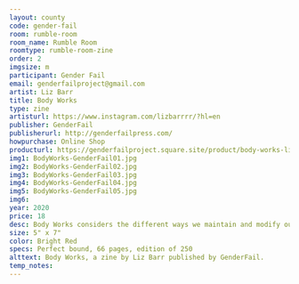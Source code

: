 ```yaml
---
layout: county 
code: gender-fail
room: rumble-room
room_name: Rumble Room
roomtype: rumble-room-zine
order: 2
imgsize: m
participant: Gender Fail
email: genderfailproject@gmail.com
artist: Liz Barr
title: Body Works
type: zine
artisturl: https://www.instagram.com/lizbarrrr/?hl=en
publisher: GenderFail
publisherurl: http://genderfailpress.com/
howpurchase: Online Shop
producturl: https://genderfailproject.square.site/product/body-works-liz-barr-/36?cp=true&sa=false&sbp=false&q=false&category_id=2
img1: BodyWorks-GenderFail01.jpg
img2: BodyWorks-GenderFail02.jpg
img3: BodyWorks-GenderFail03.jpg
img4: BodyWorks-GenderFail04.jpg
img5: BodyWorks-GenderFail05.jpg
img6: 
year: 2020
price: 18
desc: Body Works considers the different ways we maintain and modify our bodies for the sake of either living up to or rejecting cultural standards. Which ways are visible, which are accessible, or necessary, or safe?, , For the 4th edition Barr states-, , In the three years since Body Works was first published, Rihanna launched Fenty Beauty with an unprecedented 50 shades of foundation, pushing its competitors to be more inclusive of darker skin tones; Kylie Jenner became the youngest “self-made” billionaire with her “lip kits,” which help her fans recreate the look of her famously medically-enhanced lips; and Kim Kardashian has come out with a line of body foundation and a line of shapewear, or as she calls it, “solutionwear.”
size: 5" x 7"
color: Bright Red
specs: Perfect bound, 66 pages, edition of 250
alttext: Body Works, a zine by Liz Barr published by GenderFail.
temp_notes: 
---
```

